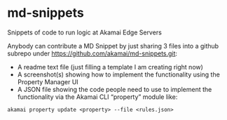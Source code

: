 # md-snippets
Snippets of code to run logic at Akamai Edge Servers

Anybody can contribute a MD Snippet by just sharing 3 files into a github subrepo under https://github.com/akamai/md-snippets.git: 

* A readme text file (just filling a template I am creating right now)
* A screenshot(s) showing how to implement the functionality using the Property Manager UI
* A JSON file showing the code people need to use to implement the functionality via the Akamai CLI “property” module like:

`akamai property update <property> --file <rules.json>`
